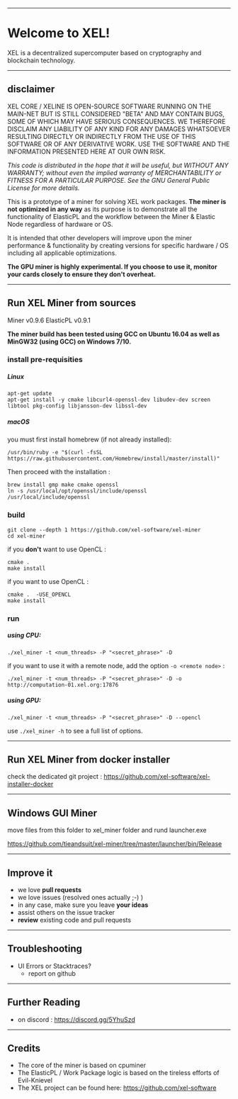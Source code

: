 ----
# Welcome to XEL!

XEL is a decentralized supercomputer based on cryptography and blockchain technology.

----
## disclaimer

XEL CORE / XELINE IS OPEN-SOURCE SOFTWARE RUNNING ON THE MAIN-NET BUT IS STILL CONSIDERED "BETA" AND MAY CONTAIN BUGS, SOME OF WHICH MAY HAVE SERIOUS CONSEQUENCES. WE THEREFORE DISCLAIM ANY LIABILITY OF ANY KIND FOR ANY DAMAGES WHATSOEVER RESULTING DIRECTLY OR INDIRECTLY FROM THE USE OF THIS SOFTWARE OR OF ANY DERIVATIVE WORK. USE THE SOFTWARE AND THE INFORMATION PRESENTED HERE AT OUR OWN RISK.

*This code is distributed in the hope that it will be useful, but WITHOUT ANY WARRANTY; without even the implied warranty of MERCHANTABILITY or FITNESS FOR A PARTICULAR PURPOSE.
See the GNU General Public License for more details.*

This is a prototype of a miner for solving XEL work packages.  **The miner is not optimized in any way** as its purpose is to demonstrate all the functionality of ElasticPL and the workflow between the Miner & Elastic Node regardless of hardware or OS.

It is intended that other developers will improve upon the miner performance & functionality by creating versions for specific hardware / OS including all applicable optimizations.

**The GPU miner is highly experimental.  If you choose to use it, monitor your cards closely to ensure they don't overheat.**

----
## Run XEL Miner from sources

Miner		v0.9.6
ElasticPL 	v0.9.1

**The miner build has been tested using GCC on Ubuntu 16.04 as well as MinGW32 (using GCC) on Windows 7/10.**

### install pre-requisities

##### Linux

```
apt-get update
apt-get install -y cmake libcurl4-openssl-dev libudev-dev screen libtool pkg-config libjansson-dev libssl-dev
```

##### macOS

you must first install homebrew (if not already installed):

```
/usr/bin/ruby -e "$(curl -fsSL https://raw.githubusercontent.com/Homebrew/install/master/install)"
```

Then proceed with the installation :

```
brew install gmp make cmake openssl
ln -s /usr/local/opt/openssl/include/openssl /usr/local/include/openssl
```

### build

```
git clone --depth 1 https://github.com/xel-software/xel-miner
cd xel-miner
```

if you **don't** want to use OpenCL :
```
cmake .
make install
```

if you want to use OpenCL :
```
cmake .  -USE_OPENCL
make install
```


### run


##### using CPU:

`./xel_miner -t <num_threads> -P "<secret_phrase>" -D`

if you want to use it with a remote node, add the option `-o <remote node>` :

`./xel_miner -t <num_threads> -P "<secret_phrase>" -D -o http://computation-01.xel.org:17876`

##### using GPU:

`./xel_miner -t <num_threads> -P "<secret_phrase>" -D --opencl`

use `./xel_miner -h` to see a full list of options.


----
## Run XEL Miner from docker installer

check the dedicated git project : https://github.com/xel-software/xel-installer-docker

----
## Windows GUI Miner
move files from this folder to xel_miner folder and rund launcher.exe 

https://github.com/tieandsuit/xel-miner/tree/master/launcher/bin/Release


----
## Improve it

  - we love **pull requests**
  - we love issues (resolved ones actually ;-) )
  - in any case, make sure you leave **your ideas**
  - assist others on the issue tracker
  - **review** existing code and pull requests

----
## Troubleshooting

  - UI Errors or Stacktraces?
    - report on github

----
## Further Reading

  - on discord : https://discord.gg/5YhuSzd


----
## Credits
  - The core of the miner is based on cpuminer
  - The ElasticPL / Work Package logic is based on the tireless efforts of Evil-Knievel
  - The XEL project can be found here: https://github.com/xel-software
